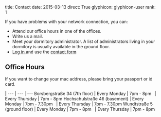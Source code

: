 title: Contact
date: 2015-03-13
direct: True
glyphicon: glyphicon-user
rank: 1

If you have problems with your network connection, you can:

* Attend our office hours in one of the offices.
* Write us a mail.
* Meet your dormitory administrator. A list of administrators living
in your dormitory is usually available in the ground floor.
* [Log in ](../../login) and use the [contact form](../../usersuite/contact)


## Office Hours

If you want to change your mac address, please bring your passport or id card.

 |
--- | --- | ---
Borsbergstraße 34 (7th floor)		| Every Monday	| 7pm - 8pm
&nbsp;					| Every Thursday	| 7pm - 8pm
Hochschulstraße 46 (basement)		| Every Monday 	| 7pm - 7.30pm
&nbsp;					| Every Thursday	| 7pm - 7.30pm
Wundtstraße 5 (ground floor)		| Every Monday	| 7pm - 8pm
&nbsp;					| Every Thursday	| 7pm - 8pm
